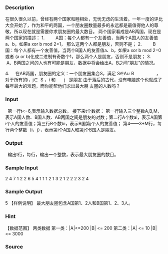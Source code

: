 
### Description

在很久很久以前，曾经有两个国家和睦相处，无忧无虑的生活着。一年一度的评比大会开始了，作为和平的两国，一个朋友圈数量最多的永远都是最值得他人的尊敬，所以现在就是需要你求朋友圈的最大数目。
两个国家看成是AB两国，现在是两个国家的描述：
1.         A国：每个人都有一个友善值，当两个A国人的友善值a、b，如果a xor b mod 2=1，
那么这两个人都是朋友，否则不是；
2.         B国：每个人都有一个友善值，当两个B国人的友善值a、b，如果a xor b mod 2=0
或者 (a or b)化成二进制有奇数个1，那么两个人是朋友，否则不是朋友；
3.         A、B两国之间的人也有可能是朋友，数据中将会给出A、B之间“朋友”的情况。



4.     在AB两国，朋友圈的定义：一个朋友圈集合S，满足 
S∈A∪ B                  ，对于所有的i，j∈  S ，i 和       j   是朋友 
由于落后的古代，没有电脑这个也就成了每年最大的难题，而你能帮他们求出最大朋 友圈的人数吗？ 

### Input
 
第一行t<=6,表示输入数据总数。
接下来t个数据：
第一行输入三个整数A,B,M，表示A国人数、B国人数、AB两国之间是朋友的对数；第二行A个数ai，表示A国第i个人的友善值；第三行B个数bi，表示B国第j个人的友善值；
第4——3+M行，每行两个整数（i，j），表示第i个A国人和第j个B国人是朋友。
### Output
 
输出t行，每行，输出一个整数，表示最大朋友圈的数目。
### Sample Input
2  4 7
1  2
2  6 5 4
1  1
1  2
1  3
2  1
2  2
2  3
2  4

### Sample Output
5 
【样例说明】
最大朋友圈包含A国第1、2人和B国第1、2、3人。

### Hint
【数据范围】
两类数据
第一类：|A|<=200 |B| <= 200
第二类：|A| <= 10 |B| <= 3000
 
### Source
